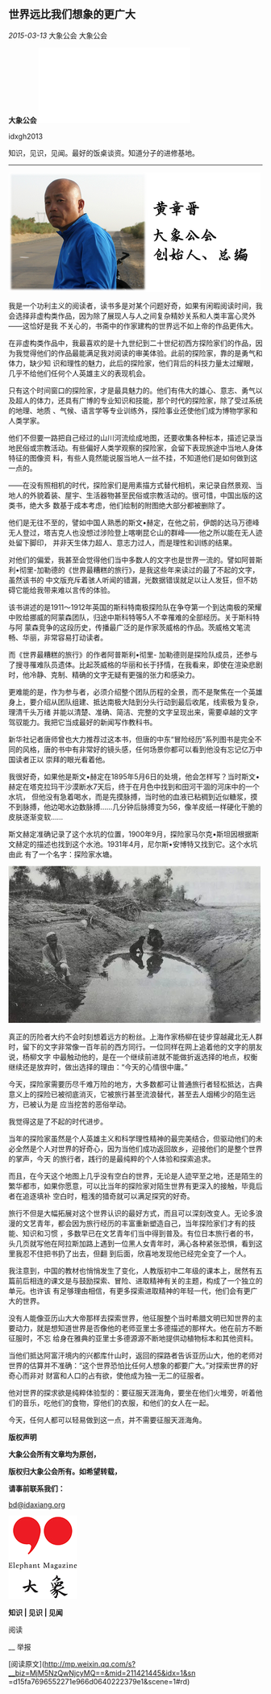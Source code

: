 ##  世界远比我们想象的更广大

_2015-03-13_ 大象公会 大象公会

**大象公会** ![](_resources/世界远比我们想象的更广大image0.sgml)

idxgh2013

知识，见识，见闻。最好的饭桌谈资。知道分子的进修基地。

__ __

![](_resources/世界远比我们想象的更广大image1.png)

我是一个功利主义的阅读者，读书多是对某个问题好奇，如果有闲暇阅读时间，我会选择非虚构类作品，因为除了展现人与人之间复杂精妙关系和人类丰富心灵外——这恰好是我
不关心的，书斋中的作家建构的世界远不如上帝的作品更伟大。  

  

在非虚构类作品中，我最喜欢的是十九世纪到二十世纪初西方探险家们的作品，因为我觉得他们的作品最能满足我对阅读的审美体验。此前的探险家，靠的是勇气和体力，缺少知
识和理性的魅力，此后的探险家，他们背后的科技力量太过耀眼，几乎不给他们任何个人英雄主义的表现机会。

  

只有这个时间窗口的探险家，才是最具魅力的。他们有伟大的雄心、意志、勇气以及超人的体力，还具有广博的专业知识和技能，那个时代的探险家，除了受过系统的地理、地质
、气候、语言学等专业训练外，探险事业还使他们成为博物学家和人类学家。

  

他们不但要一路把自己经过的山川河流绘成地图，还要收集各种标本，描述记录当地民俗或宗教活动。有些偏好人类学观察的探险家，会留下表现旅途中当地人身体特征的图像资
料，有些人竟然能说服当地人一丝不挂，不知道他们是如何做到这一点的。

  

——在没有照相机的时代，探险家们是用素描方式替代相机，来记录自然景观、当地人的外貌着装、屋宇、生活器物甚至民俗或宗教活动的。很可惜，中国出版的这类书，绝大多
数基于成本考虑，他们绘制的附图绝大部分都被删除了。

  

他们是无往不至的，譬如中国人熟悉的斯文•赫定，在他之前，伊朗的达马万德峰无人登过，塔吉克人也没想过涉险登上喀喇昆仑山的群峰——他之所以能在无人迹处留下脚印，
并非天生体力超人、意志力过人，而是理性和训练的结果。

  

对他们的偏爱，我甚至会觉得他们当中多数人的文字也是世界一流的。譬如阿普斯利•彻里-加勒德的《世界最糟糕的旅行》，是我这些年来读过的最了不起的文字，虽然该书的
中文版充斥着骇人听闻的错漏，光数据错误就足以让人发狂，但不妨碍它能给我带来难以言传的体验。

  

该书讲述的是1911～1912年英国的斯科特南极探险队在争夺第一个到达南极的荣耀中败给挪威的阿蒙森团队，归途中斯科特等5人不幸罹难的全部经历。关于斯科特与阿
蒙森竞争的这段历史，传播最广泛的是作家茨威格的作品。茨威格文笔流畅、华丽，非常容易打动读者。

  

而《世界最糟糕的旅行》的作者阿普斯利•彻里-
加勒德则是探险队成员，还参与了搜寻罹难队员遗体。比起茨威格的华丽和长于抒情，在我看来，即使在渲染悲剧时，他冷静、克制、精确的文字无疑有更强的张力和感染力。

  

更难能的是，作为参与者，必须介绍整个团队历程的全景，而不是聚焦在一个英雄身上，要介绍从团队组建、抵达南极大陆到分头行动到最后收尾，线索极为复杂，理清千头万绪
并能以清楚、准确、简洁、完整的文字呈现出来，需要卓越的文字驾驭能力。我把它当成最好的新闻写作教科书。

  

新华社记者唐师曾也大力推荐过这本书，但唐的中东“冒险经历”系列图书是完全不同的风格，唐的书中有非常好的镜头感，任何场景你都可以看到他没有忘记亿万中国读者正以
崇拜的眼光看着他。

  

我很好奇，如果他是斯文•赫定在1895年5月6日的处境，他会怎样写？当时斯文•赫定在塔克拉玛干沙漠断水7天后，终于在月色中找到和田河干涸的河床中的一个水坑，
但他没有急着喝水，而是先摸脉搏，当时他的血液已粘稠到近似糖浆，摸不到脉搏，他边喝水边数脉搏……几分钟后脉搏变为56，像羊皮纸一样硬化干脆的皮肤逐渐变软……

  

斯文赫定准确记录了这个水坑的位置，1900年9月，探险家马尔克•斯坦因根据斯文赫定的描述也找到这个水池。1931年4月，尼尔斯•安博特又找到它。这个水坑由此
有了一个名字：探险家水塘。

![](_resources/世界远比我们想象的更广大image2.jpg)  

  

真正的历险者大约不会时刻想着远方的粉丝。上海作家杨柳在徒步穿越藏北无人群时，留下的文字非常像一百年前的西方同行。一位同样在网上追着他的文字的朋友说，杨柳文字
中最触动他的，是在一个继续前进就不能做折返选择的地点，权衡继续还是放弃时，做出选择的理由：“今天的心情很中庸。”

  

今天，探险家需要历尽千难万险的地方，大多数都可让普通旅行者轻松抵达，古典意义上的探险已被彻底消灭，它被旅行甚至流浪替代，甚至去人烟稀少的陌生远方，已被认为是
应当挖苦的恶俗举动。

  

我觉得这是了不起的时代进步。

  

当年的探险家虽然是个人英雄主义和科学理性精神的最完美结合，但驱动他们的未必全然是个人对世界的好奇心，因为当他们成功返回故乡，迎接他们的是整个世界的掌声，今天
的旅行者，践行的是最纯粹的个人体验和探索追求。

  

而且，在今天这个地图上几乎没有空白的世界，无论是人迹罕至之地，还是陌生的繁华都市，如果你愿意，可以比当年的探险家对陌生世界有更深入的接触，毕竟后者在追逐填补
空白时，粗浅的猎奇就可以满足探究的好奇。

  

旅行不但是大幅拓展对这个世界认识的最好方式，而且可以深刻改变人。无论多浪漫的文艺青年，都会因为旅行经历的丰富重新塑造自己，当年探险家们才有的技能、知识和习惯
，多数早已在文艺青年们当中得到普及。有位日本旅行者的书，头几页就写他在阿拉斯加路上遇到一位黑人女青年时，满心各种紧张恐惧，看到这里我忍不住把书扔了出去，但翻
到后面，欣喜地发现他已经完全变了一个人。

  

我注意到，中国的教材也悄悄发生了变化，人教版初中二年级的课本上，居然有五篇前后相连的课文是与鼓励探索、冒险、进取精神有关的主题，构成了一个独立的单元。也许该
有足够理由相信，有更多探索进取精神的年轻一代，他们会有更广大的世界。

  

没有人能像亚历山大大帝那样去探索世界，他征服整个当时希腊文明已知世界的主要动力，就是想知道世界是否像他的老师亚里士多德描述的那样大。他在前方不断征服时，不忘
给身在雅典的亚里士多德源源不断地提供动植物标本和其他资料。

  

当他们抵达阿富汗境内的兴都库什山时，返回的探路者告诉亚历山大，他的老师对世界的估算并不准确：“这个世界恐怕比任何人想象的都要广大。”对探索世界的好奇心而非对
财富和人口的占有欲，使他成为独一无二的征服者。

  

他对世界的探求欲是纯粹体验型的：要征服天涯海角，要坐在他们火堆旁，听着他们的音乐，吃他们的食物，穿他们的衣服，和他们的女人在一起。

  

今天，任何人都可以轻易做到这一点，并不需要征服天涯海角。

  

**版权声明**

****大象公会所有文章均为原创，****  

****版权归大象公会所有。如希望转载，****

****请事前联系我们：****

bd@idaxiang.org

![](_resources/世界远比我们想象的更广大image3.png)

****知识 | 见识 | 见闻****

阅读

__ 举报

[阅读原文](http://mp.weixin.qq.com/s?__biz=MjM5NzQwNjcyMQ==&mid=211421445&idx=1&sn
=d15fa7696552271e966d0640222379e1&scene=1#rd)

